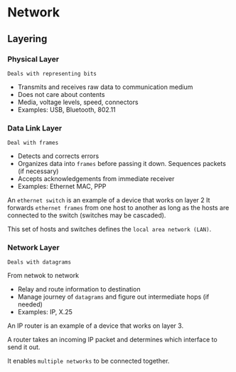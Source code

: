 # Network

## Layering

### Physical Layer

`Deals with representing bits`

* Transmits and receives raw data to communication medium
* Does not care about contents
* Media, voltage levels, speed, connectors
* Examples: USB, Bluetooth, 802.11

### Data Link Layer

`Deal with frames`

* Detects and corrects errors
* Organizes data into `frames` before passing it down. Sequences packets (if necessary)
* Accepts acknowledgements from immediate receiver
* Examples: Ethernet MAC, PPP

An `ethernet switch` is an example of a device that works on layer 2 It forwards `ethernet frames` from one host to another as long as the hosts are connected to the switch (switches may be cascaded). 

This set of hosts and switches defines the `local area network (LAN)`.

### Network Layer

`Deals with datagrams`

From netwok to network 

* Relay and route information to destination
* Manage journey of `datagrams` and figure out intermediate hops (if needed)
* Examples: IP, X.25

An IP router is an example of a device that works on layer 3.

A router takes an incoming IP packet and determines which interface to send it out.

It enables `multiple networks` to be connected together.
